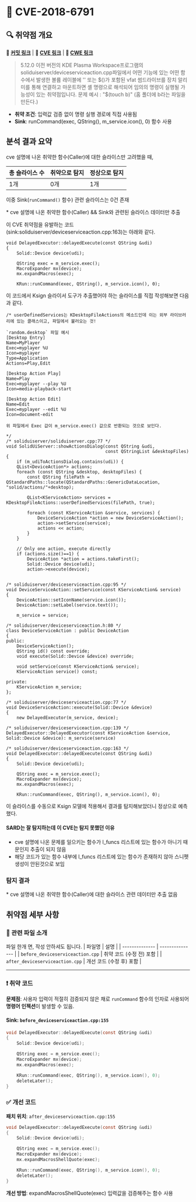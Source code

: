 # 📁 CVE-2018-6791

## 🔍 취약점 개요
**🔗 [커밋 링크](https://github.com/benemorius/plasma-workspace/commit/9db872df82c258315c6ebad800af59e81ffb9212)** | **🔗 [CVE 링크](https://www.cvedetails.com/cve/CVE-2018-6791/)** | **🔗 [CWE 링크](https://cwe.mitre.org/data/definitions/78.html)** 

> 5.12.0 이전 버전의 KDE Plasma Workspace프로그램의 soliduiserver/deviceserviceaction.cpp파일에서 어떤 기능에 있는 어떤 함수에서 발생한 볼륨 레이블에 '' 또는 $()가 포함된 vfat 썸드라이브를 장치 알리미를 통해 연결하고 마운트하면 셸 명령으로 해석되어 임의의 명령이 실행될 가능성이 있는 취약점입니다.
> 문제 예시 : "$(touch b)" (홈 폴더에 b라는 파일을 만든다.)

* **취약 조건**: 입력값 검증 없이 명령 실행 경로에 직접 사용됨
* **Sink**: runCommand(exec, QString(), m_service.icon(), 0) 함수 사용

## 분석 결과 요약
cve 설명에 나온 취약한 함수(Caller)에 대한 슬라이스만 고려했을 때, 

| 총 슬라이스 수 |  취약으로 탐지 | 정상으로 탐지 |
| --------  | -- | -- |
| 1개       | 0개 | 1개 |

이중 Sink(`runCommand()` 함수) 관련 슬라이스는 0건 존재

\* cve 설명에 나온 취약한 함수(Caller) && Sink와 관련된 슬라이스 데이터만 추출


이 CVE 취약점을 유발하는 코드(sink:soliduiserver/deviceserviceaction.cpp:163)는 아래와 같다.
```
void DelayedExecutor::delayedExecute(const QString &udi)
{
    Solid::Device device(udi);

    QString exec = m_service.exec();
    MacroExpander mx(device);
    mx.expandMacros(exec);

    KRun::runCommand(exec, QString(), m_service.icon(), 0);
```
이 코드에서 Ksign 슬라이서 도구가 추출했어야 하는 슬라이스를 직접 작성해보면 다음과 같다.
```
/* userDefinedServices는 KDesktopFileActions의 메소드인데 이는 외부 라이브러리에 있는 클래스이고, 파일에서 불러오는 것! 

`random.desktop` 파일 예시
[Desktop Entry]
Name=MyPlayer
Exec=myplayer %U
Icon=myplayer
Type=Application
Actions=Play,Edit

[Desktop Action Play]
Name=Play
Exec=myplayer --play %U
Icon=media-playback-start

[Desktop Action Edit]
Name=Edit
Exec=myplayer --edit %U
Icon=document-edit

위 파일에서 Exec 값이 m_service.exec() 값으로 반환되는 것으로 보인다.

*/
/* soliduiserver/soliduiserver.cpp:77 */
void SolidUiServer::showActionsDialog(const QString &udi,
                                      const QStringList &desktopFiles)
{
    if (m_udiToActionsDialog.contains(udi)) {
    QList<DeviceAction*> actions;
    foreach (const QString &desktop, desktopFiles) {
        const QString filePath = QStandardPaths::locate(QStandardPaths::GenericDataLocation, "solid/actions/"+desktop);

        QList<KServiceAction> services = KDesktopFileActions::userDefinedServices(filePath, true);

        foreach (const KServiceAction &service, services) {
            DeviceServiceAction *action = new DeviceServiceAction();
            action->setService(service);
            actions << action;
        }
    }

    // Only one action, execute directly
    if (actions.size()==1) {
        DeviceAction *action = actions.takeFirst();
        Solid::Device device(udi);
        action->execute(device);


/* soliduiserver/deviceserviceaction.cpp:95 */
void DeviceServiceAction::setService(const KServiceAction& service)
{
    DeviceAction::setIconName(service.icon());
    DeviceAction::setLabel(service.text());

    m_service = service;

/* soliduiserver/deviceserviceaction.h:80 */
class DeviceServiceAction : public DeviceAction
{
public:
    DeviceServiceAction();
    QString id() const override;
    void execute(Solid::Device &device) override;

    void setService(const KServiceAction& service);
    KServiceAction service() const;

private:
    KServiceAction m_service;
};

/* soliduiserver/deviceserviceaction.cpp:77 */
void DeviceServiceAction::execute(Solid::Device &device)
{
    new DelayedExecutor(m_service, device);

/* soliduiserver/deviceserviceaction.cpp:139 */
DelayedExecutor::DelayedExecutor(const KServiceAction &service, Solid::Device &device): m_service(service)

/* soliduiserver/deviceserviceaction.cpp:163 */
void DelayedExecutor::delayedExecute(const QString &udi)
{
    Solid::Device device(udi);

    QString exec = m_service.exec();
    MacroExpander mx(device);
    mx.expandMacros(exec);

    KRun::runCommand(exec, QString(), m_service.icon(), 0);
```
이 슬라이스를 수동으로 Ksign 모델에 적용해서 결과를 탐지해보았더니 정상으로 예측했다.

#### SARD는 잘 탐지하는데 이 CVE는 탐지 못했던 이유

- cve 설명에 나온 문제를 일으키는 함수가 l_funcs 리스트에 있는 함수가 아니기 때문인지 추출이 되지 않음
- 해당 코드가 있는 함수 내부에 l_funcs 리스트에 있는 함수가 존재하지 않아 스니펫 생성이 안된것으로 보임

### 탐지 결과
\* cve 설명에 나온 취약한 함수(Caller)에 대한 슬라이스 관련 데이터만 추출
없음

## 취약점 세부 사항

### 📁 관련 파일 소개
파일 한개 면, 작성 안하셔도 됩니다.
| 파일명            | 설명              |
| -------------- | --------------- |
| `before_deviceserviceaction.cpp` | 취약 코드 (수정 전) 포함 |
| `after_deviceserviceaction.cpp`  | 개선 코드 (수정 후) 포함 |

---

### ❗️ 취약 코드

**문제점**:
사용자 입력이 적절히 검증되지 않은 채로 `runCommand` 함수의 인자로 사용되어 **명령어 인젝션**이 발생할 수 있음.


#### Sink: `before_deviceserviceaction.cpp:155`
```c
void DelayedExecutor::delayedExecute(const QString &udi)
{
    Solid::Device device(udi);

    QString exec = m_service.exec();
    MacroExpander mx(device);
    mx.expandMacros(exec);

    KRun::runCommand(exec, QString(), m_service.icon(), 0);
    deleteLater();
}
```

### ✅ 개선 코드

**패치 위치**: `after_deviceserviceaction.cpp:155`

```c
void DelayedExecutor::delayedExecute(const QString &udi)
{
    Solid::Device device(udi);

    QString exec = m_service.exec();
    MacroExpander mx(device);
    mx.expandMacrosShellQuote(exec);

    KRun::runCommand(exec, QString(), m_service.icon(), 0);
    deleteLater();
}
```

**개선 방법**:
expandMacrosShellQuote(exec) 입력값을 검증해주는 함수 사용